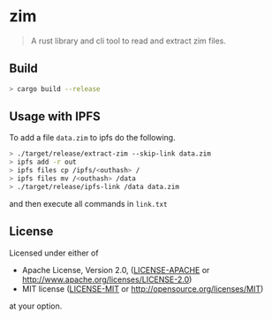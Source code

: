 # zim

> A rust library and cli tool to read and extract zim files.

## Build

```sh
> cargo build --release
```

## Usage with IPFS

To add a file `data.zim` to ipfs do the following.


```sh
> ./target/release/extract-zim --skip-link data.zim
> ipfs add -r out
> ipfs files cp /ipfs/<outhash> /
> ipfs files mv /<outhash> /data
> ./target/release/ipfs-link /data data.zim
```

and then execute all commands in `link.txt`


## License

Licensed under either of

 * Apache License, Version 2.0, ([LICENSE-APACHE](LICENSE-APACHE) or http://www.apache.org/licenses/LICENSE-2.0)
 * MIT license ([LICENSE-MIT](LICENSE-MIT) or http://opensource.org/licenses/MIT)

at your option.
